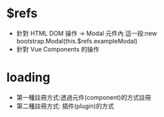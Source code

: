 # $refs
- 針對 HTML DOM 操作 -> Modal 元件內 這一段:new bootstrap.Modal(this.$refs.exampleModal)
- 針對 Vue Components 的操作

# loading
- 第一種註冊方式:透過元件(component)的方式註冊
- 第二種註冊方式: 插件(plugin)的方式